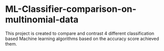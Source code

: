 # ML-Classifier-comparison-on-multinomial-data
This project is created to compare and contrast 4 different classification based Machine learning algorithms based on the accuracy score achieved them.
